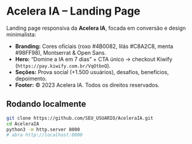 # Acelera IA – Landing Page

Landing page responsiva da **Acelera IA**, focada em conversão e design minimalista:

- **Branding:** Cores oficiais (roxo #4B0082, lilás #C8A2C8, menta #98FF98), Montserrat & Open Sans.
- **Hero:** “Domine a IA em 7 dias” + CTA único → checkout Kiwify (`https://pay.kiwify.com.br/VqOtbnQ`).
- **Seções:** Prova social (+1.500 usuários), desafios, benefícios, depoimento.
- **Footer:** © 2023 Acelera IA. Todos os direitos reservados.

## Rodando localmente

```bash
git clone https://github.com/SEU_USUARIO/AceleraIA.git
cd AceleraIA
python3 -m http.server 8000
# abra http://localhost:8000
